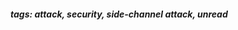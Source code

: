 <!-- Please prefix the notes with the date as in [22/12/2020] -->

##### tags: attack, security, side-channel attack, unread